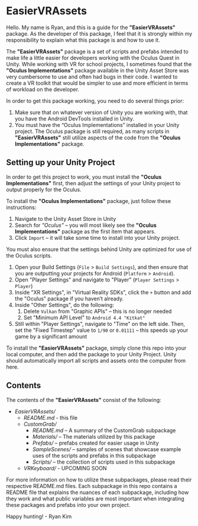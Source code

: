 # EasierVRAssets

Hello. My name is Ryan, and this is a guide for the __"EasierVRAssets"__ package. As the developer of this package, I feel that it is strongly within my responsibility to explain what this package is and how to use it.

The __"EasierVRAssets"__ package is a set of scripts and prefabs intended to make life a little easier for developers working with the Oculus Quest in Unity. While working with VR for school projects, I sometimes found that the __"Oculus Implementations"__ package available in the Unity Asset Store was very cumbersome to use and often had bugs in their code. I wanted to create a VR toolkit that would be simpler to use and more efficient in terms of workload on the developer.

In order to get this package working, you need to do several things prior:
1. Make sure that on whatever version of Unity you are working with, that you have the Android DevTools installed in Unity.
2. You must have the “Oculus Implementations” installed in your Unity project. The Oculus package is still required, as many scripts in __"EasierVRAssets"__ still utilize aspects of the code from the __"Oculus Implementations"__ package.

## Setting up your Unity Project

In order to get this project to work, you must install the __"Oculus Implementations"__ first, then adjust the settings of your Unity project to output properly for the Oculus.

To install the __"Oculus Implementations"__ package, just follow these instructions:

1. Navigate to the Unity Asset Store in Unity
2. Search for _"Oculus"_ – you will most likely see the __"Oculus Implementations"__ package as the first item that appears.
3. Click `Import` – it will take some time to install into your Unity project.

You must also ensure that the settings behind Unity are optimized for use of the Oculus scripts.
1. Open your Build Settings (`File` > `Build Settings`), and then ensure that you are outputting your projects for Android (`Platform` > `Android`).
2. Open "Player Settings" and navigate to "Player" (`Player Settings` > `Player`)
3. Inside "XR Settings", in "Virtual Reality SDKs", click the `+` button and add the "Oculus" package if you haven’t already.
3. Inside "Other Settings", do the following:
    1. Delete `Vulkan` from "Graphic APIs" – this is no longer needed
    1. Set "Minimum API Level" to `Android 4.4 "Kitkat"`
4. Still within "Player Settings", navigate to "Time" on the left side. Then, set the "Fixed Timestep" value to `1/90` or `0.01111` – this speeds up your game by a significant amount

To install the __"EasierVRAssets"__ package, simply clone this repo into your local computer, and then add the package to your Unity Project. Unity should automatically import all scripts and assets onto the computer from here.

## Contents

The contents of the __"EasierVRAssets"__ consist of the following:

* _EasierVRAssets/_
    * _README.md_ - this file
    * _CustomGrab/_
        * _README.md_ – A summary of the CustomGrab subpackage
        * _Materials/_ – The materials utilized by this package
        * _Prefabs/_ – prefabs created for easier usage in Unity
        * _SampleScenes/_ – samples of scenes that showcase example uses of the scripts and prefabs in this subpackage
        * _Scripts/_ – the collection of scripts used in this subpackage
    * _VRKeyboard/_ - UPCOMING SOON

For more information on how to utilize these subpackages, please read their respective README.md files. Each subpackage in this repo contains a README file that explains the nuances of each subpackage, including how they work and what public variables are most important when integrating these packages and prefabs into your own project.

Happy hunting! - Ryan Kim